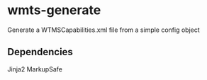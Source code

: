 wmts-generate
=============

Generate a WTMSCapabilities.xml file from a simple config object

Dependencies
------------
Jinja2
MarkupSafe
